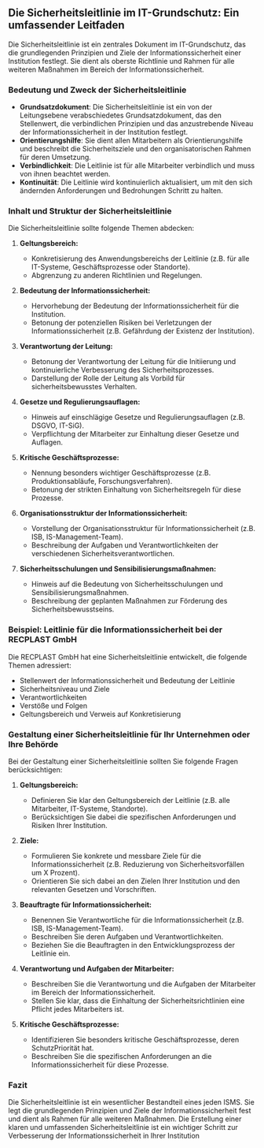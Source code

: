 ## Die Sicherheitsleitlinie im IT-Grundschutz: Ein umfassender Leitfaden

Die Sicherheitsleitlinie ist ein zentrales Dokument im IT-Grundschutz, das die grundlegenden Prinzipien und Ziele der Informationssicherheit einer Institution festlegt. Sie dient als oberste Richtlinie und Rahmen für alle weiteren Maßnahmen im Bereich der Informationssicherheit.

### Bedeutung und Zweck der Sicherheitsleitlinie

- **Grundsatzdokument**: Die Sicherheitsleitlinie ist ein von der Leitungsebene verabschiedetes Grundsatzdokument, das den Stellenwert, die verbindlichen Prinzipien und das anzustrebende Niveau der Informationssicherheit in der Institution festlegt.
- **Orientierungshilfe**: Sie dient allen Mitarbeitern als Orientierungshilfe und beschreibt die Sicherheitsziele und den organisatorischen Rahmen für deren Umsetzung.
- **Verbindlichkeit**: Die Leitlinie ist für alle Mitarbeiter verbindlich und muss von ihnen beachtet werden.
- **Kontinuität**: Die Leitlinie wird kontinuierlich aktualisiert, um mit den sich ändernden Anforderungen und Bedrohungen Schritt zu halten.

### Inhalt und Struktur der Sicherheitsleitlinie

Die Sicherheitsleitlinie sollte folgende Themen abdecken:

1. **Geltungsbereich:**
    
    - Konkretisierung des Anwendungsbereichs der Leitlinie (z.B. für alle IT-Systeme, Geschäftsprozesse oder Standorte).
    - Abgrenzung zu anderen Richtlinien und Regelungen.
2. **Bedeutung der Informationssicherheit:**
    
    - Hervorhebung der Bedeutung der Informationssicherheit für die Institution.
    - Betonung der potenziellen Risiken bei Verletzungen der Informationssicherheit (z.B. Gefährdung der Existenz der Institution).
3. **Verantwortung der Leitung:**
    
    - Betonung der Verantwortung der Leitung für die Initiierung und kontinuierliche Verbesserung des Sicherheitsprozesses.
    - Darstellung der Rolle der Leitung als Vorbild für sicherheitsbewusstes Verhalten.
4. **Gesetze und Regulierungsauflagen:**
    
    - Hinweis auf einschlägige Gesetze und Regulierungsauflagen (z.B. DSGVO, IT-SiG).
    - Verpflichtung der Mitarbeiter zur Einhaltung dieser Gesetze und Auflagen.
5. **Kritische Geschäftsprozesse:**
    
    - Nennung besonders wichtiger Geschäftsprozesse (z.B. Produktionsabläufe, Forschungsverfahren).
    - Betonung der strikten Einhaltung von Sicherheitsregeln für diese Prozesse.
6. **Organisationsstruktur der Informationssicherheit:**
    
    - Vorstellung der Organisationsstruktur für Informationssicherheit (z.B. ISB, IS-Management-Team).
    - Beschreibung der Aufgaben und Verantwortlichkeiten der verschiedenen Sicherheitsverantwortlichen.
7. **Sicherheitsschulungen und Sensibilisierungsmaßnahmen:**
    
    - Hinweis auf die Bedeutung von Sicherheitsschulungen und Sensibilisierungsmaßnahmen.
    - Beschreibung der geplanten Maßnahmen zur Förderung des Sicherheitsbewusstseins.

### Beispiel: Leitlinie für die Informationssicherheit bei der RECPLAST GmbH

Die RECPLAST GmbH hat eine Sicherheitsleitlinie entwickelt, die folgende Themen adressiert:

- Stellenwert der Informationssicherheit und Bedeutung der Leitlinie
- Sicherheitsniveau und Ziele
- Verantwortlichkeiten
- Verstöße und Folgen
- Geltungsbereich und Verweis auf Konkretisierung

### Gestaltung einer Sicherheitsleitlinie für Ihr Unternehmen oder Ihre Behörde

Bei der Gestaltung einer Sicherheitsleitlinie sollten Sie folgende Fragen berücksichtigen:

1. **Geltungsbereich:**
    
    - Definieren Sie klar den Geltungsbereich der Leitlinie (z.B. alle Mitarbeiter, IT-Systeme, Standorte).
    - Berücksichtigen Sie dabei die spezifischen Anforderungen und Risiken Ihrer Institution.
2. **Ziele:**
    
    - Formulieren Sie konkrete und messbare Ziele für die Informationssicherheit (z.B. Reduzierung von Sicherheitsvorfällen um X Prozent).
    - Orientieren Sie sich dabei an den Zielen Ihrer Institution und den relevanten Gesetzen und Vorschriften.
3. **Beauftragte für Informationssicherheit:**
    
    - Benennen Sie Verantwortliche für die Informationssicherheit (z.B. ISB, IS-Management-Team).
    - Beschreiben Sie deren Aufgaben und Verantwortlichkeiten.
    - Beziehen Sie die Beauftragten in den Entwicklungsprozess der Leitlinie ein.
4. **Verantwortung und Aufgaben der Mitarbeiter:**
    
    - Beschreiben Sie die Verantwortung und die Aufgaben der Mitarbeiter im Bereich der Informationssicherheit.
    - Stellen Sie klar, dass die Einhaltung der Sicherheitsrichtlinien eine Pflicht jedes Mitarbeiters ist.
5. **Kritische Geschäftsprozesse:**
    
    - Identifizieren Sie besonders kritische Geschäftsprozesse, deren SchutzPriorität hat.
    - Beschreiben Sie die spezifischen Anforderungen an die Informationssicherheit für diese Prozesse.

### Fazit

Die Sicherheitsleitlinie ist ein wesentlicher Bestandteil eines jeden ISMS. Sie legt die grundlegenden Prinzipien und Ziele der Informationssicherheit fest und dient als Rahmen für alle weiteren Maßnahmen. Die Erstellung einer klaren und umfassenden Sicherheitsleitlinie ist ein wichtiger Schritt zur Verbesserung der Informationssicherheit in Ihrer Institution